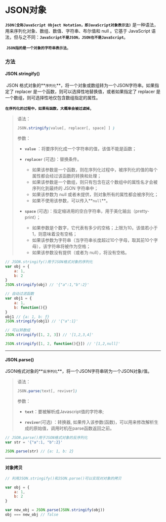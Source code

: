 # JSON对象

​	**`JSON(全称JavaScript Object Notation，即JavaScript对象表示法)`** 是一种语法，用来序列化对象、数组、数值、字符串、布尔值和 null 。它基于 JavaScript 语法，但与之不同：**`JavaScript不是JSON，JSON也不是JavaScript`**。

​	**`JSON指的是一个对象的字符串表示法`**。

### 方法

#### JSON.stringify()

​	JSON 格式对象的**`序列化`**，将一个对象或数组转为一个JSON字符串。如果指定了 replacer 是一个函数，则可以选择性地替换值，或者如果指定了 replacer 是一个数组，则可选择性地仅包含数组指定的属性。

​		**`在序列化的过程中，如果有函数，大概率会被过滤掉`**。

> 语法：
>
> ```css
> JSON.stringify(value[, replacer[, space] ] )
> ```
>
> 参数：
>
> * **`value`** ：将要序列化成一个字符串的值，该值不能是函数；
>
> * **`replacer`** (可选)：替换条件。
>     * 如果该参数是一个函数，则在序列化过程中，被序列化的值的每个属性都会经过该函数的转换和处理；
>     * 如果该参数是一个数组，则只有包含在这个数组中的属性名才会被序列化到最终的 JSON 字符串中；
>     * 如果该参数为 null 或者未提供，则对象所有的属性都会被序列化；
>     * 如果不使用该参数，可以传入**`null`**。
>
> * **`space`** (可选)：指定缩进用的空白字符串，用于美化输出（pretty-print）；
>     * 如果参数是个数字，它代表有多少的空格；上限为10。该值若小于1，则意味着没有空格；
>     * 如果该参数为字符串（当字符串长度超过10个字母，取其前10个字母），该字符串将被作为空格；
>     * 如果该参数没有提供（或者为 null），将没有空格。
>

```javascript
// JSON.stringify()用于JSON格式对象的序列化
var obj = {
	a: 1,
	b: 2
}
JSON.stringify(obj) // '{"a":1,"b":2}'

// 自动过滤函数
var obj1 = {
	a: 1,
	b: function(){}
}
obj1 // {a: 1, b: ƒ}
JSON.stringify(obj1) // '{"a":1}'

// 可以转数组
JSON.stringify([1, 2, 3]) // '[1,2,3,4]'

JSON.stringify([1, 2, function(){}]) // '[1,2,null]'
```

---

#### JSON.parse()

​	JSON格式对象的**`反序列化`**，将一个JSON字符串转为一个JSON对象/值。

> 语法：
>
> ```css
> JSON.parse(text[, reviver])
> ```
>
> 参数：
>
> * **`text`**：要被解析成Javascript值的字符串;
>
> * **`reviver`**(可选) ：转换器, 如果传入该参数(函数)，可以用来修改解析生成的原始值，调用时机在parse函数返回之前。

```javascript
// JSON.parse()用于JSON格式对象的反序列化
var str = '{"a":1, "b":2}'

JSON.parse(str) // {a: 1, b: 2} 
```

---

#### 对象拷贝

```js
// 利用JSON.stringify()和JSON.parse()可以实现对对象的拷贝

var obj = {
	a: 1,
	b: 2
}

var new_obj = JSON.parse(JSON.stringify(obj))
obj === new_obj // false
```



​	

